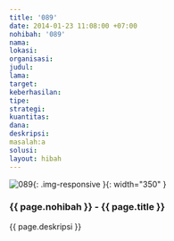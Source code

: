 ```yaml
---
title: '089'
date: 2014-01-23 11:08:00 +07:00
nohibah: '089'
nama:
lokasi:
organisasi:
judul:
lama:
target:
keberhasilan:
tipe:
strategi:
kuantitas:
dana:
deskripsi:
masalah:a
solusi:
layout: hibah
---
```


![089](/static/img/hibahcms/089.png){: .img-responsive }{: width="350" }

### {{ page.nohibah }} - {{ page.title }}

{{ page.deskripsi }}

